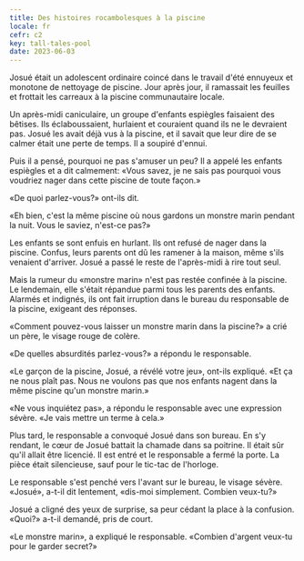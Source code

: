 ```yaml
---
title: Des histoires rocambolesques à la piscine
locale: fr
cefr: c2
key: tall-tales-pool
date: 2023-06-03
---
```


Josué était un adolescent ordinaire coincé dans le travail d'été ennuyeux et monotone de nettoyage de piscine. Jour après jour, il ramassait les feuilles et frottait les carreaux à la piscine communautaire locale.

Un après-midi caniculaire, un groupe d'enfants espiègles faisaient des bêtises. Ils éclaboussaient, hurlaient et couraient quand ils ne le devraient pas. Josué les avait déjà vus à la piscine, et il savait que leur dire de se calmer était une perte de temps. Il a soupiré d'ennui.

Puis il a pensé, pourquoi ne pas s'amuser un peu? Il a appelé les enfants espiègles et a dit calmement: «Vous savez, je ne sais pas pourquoi vous voudriez nager dans cette piscine de toute façon.»

«De quoi parlez-vous?» ont-ils dit.

«Eh bien, c'est la même piscine où nous gardons un monstre marin pendant la nuit. Vous le saviez, n'est-ce pas?»

Les enfants se sont enfuis en hurlant. Ils ont refusé de nager dans la piscine. Confus, leurs parents ont dû les ramener à la maison, même s'ils venaient d'arriver. Josué a passé le reste de l'après-midi à rire tout seul.

Mais la rumeur du «monstre marin» n'est pas restée confinée à la piscine. Le lendemain, elle s'était répandue parmi tous les parents des enfants. Alarmés et indignés, ils ont fait irruption dans le bureau du responsable de la piscine, exigeant des réponses.

«Comment pouvez-vous laisser un monstre marin dans la piscine?» a crié un père, le visage rouge de colère.

«De quelles absurdités parlez-vous?» a répondu le responsable.

«Le garçon de la piscine, Josué, a révélé votre jeu», ont-ils expliqué. «Et ça ne nous plaît pas. Nous ne voulons pas que nos enfants nagent dans la même piscine qu'un monstre marin.»

«Ne vous inquiétez pas», a répondu le responsable avec une expression sévère. «Je vais mettre un terme à cela.»

Plus tard, le responsable a convoqué Josué dans son bureau. En s'y rendant, le cœur de Josué battait la chamade dans sa poitrine. Il était sûr qu'il allait être licencié. Il est entré et le responsable a fermé la porte. La pièce était silencieuse, sauf pour le tic-tac de l'horloge.

Le responsable s'est penché vers l'avant sur le bureau, le visage sévère. «Josué», a-t-il dit lentement, «dis-moi simplement. Combien veux-tu?»

Josué a cligné des yeux de surprise, sa peur cédant la place à la confusion. «Quoi?» a-t-il demandé, pris de court.

«Le monstre marin», a expliqué le responsable. «Combien d'argent veux-tu pour le garder secret?»
